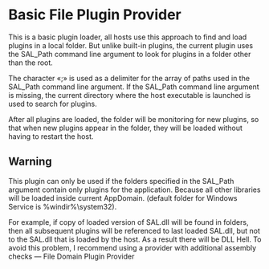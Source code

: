 # Basic File Plugin Provider
This is a basic plugin loader, all hosts use this approach to find and load plugins in a local folder. But unlike built-in plugins, the current plugin uses the SAL_Path command line argument to look for plugins in a folder other than the root.

The character «;» is used as a delimiter for the array of paths used in the SAL_Path command line argument. If the SAL_Path command line argument is missing, the current directory where the host executable is launched is used to search for plugins.

After all plugins are loaded, the folder will be monitoring for new plugins, so that when new plugins appear in the folder, they will be loaded without having to restart the host.

## Warning

This plugin can only be used if the folders specified in the SAL_Path argument contain only plugins for the application. Because all other libraries will be loaded inside current AppDomain. (default folder for Windows Service is %windir%\system32).

For example, if copy of loaded version of SAL.dll will be found in folders, then all subsequent plugins will be referenced to last loaded SAL.dll, but not to the SAL.dll that is loaded by the host. As a result there will be DLL Hell. To avoid this problem, I recommend using a provider with additional assembly checks — File Domain Plugin Provider